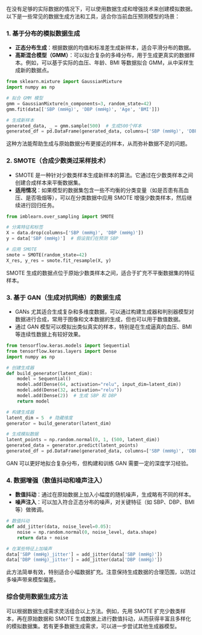 在没有足够的实际数据的情况下，可以使用数据生成和增强技术来创建模拟数据。以下是一些常见的数据生成方法和工具，适合你当前血压预测模型的场景：

### 1. 基于分布的模拟数据生成
   - **正态分布生成**：根据数据的均值和标准差生成新样本，适合平滑分布的数据。
   - **高斯混合模型（GMM）**：可以拟合复杂的多峰分布，用于生成更真实的数据样本。例如，可以基于实际的血压、年龄、BMI 等数据拟合 GMM，从中采样生成新的数据点。

```python
from sklearn.mixture import GaussianMixture
import numpy as np

# 拟合 GMM 模型
gmm = GaussianMixture(n_components=3, random_state=42)
gmm.fit(data[['SBP (mmHg)', 'DBP (mmHg)', 'Age', 'BMI']])

# 生成新样本
generated_data, _ = gmm.sample(500)  # 生成500个样本
generated_df = pd.DataFrame(generated_data, columns=['SBP (mmHg)', 'DBP (mmHg)', 'Age', 'BMI'])
```

这种方法能帮助生成与原始数据分布更接近的样本，从而弥补数据不足的问题。

### 2. SMOTE（合成少数类过采样技术）
   - SMOTE 是一种针对少数类样本生成新样本的算法。它通过在少数类样本之间创建合成样本来平衡数据集。
   - **适用情况**：如果模型的数据集包含一些不均衡的分类变量（如是否患有高血压、是否吸烟等），可以在分类数据中应用 SMOTE 增强少数类样本，然后继续进行回归任务。

```python
from imblearn.over_sampling import SMOTE

# 分离特征和标签
X = data.drop(columns=['SBP (mmHg)', 'DBP (mmHg)'])
y = data['SBP (mmHg)']  # 假设我们在预测 SBP

# 应用 SMOTE
smote = SMOTE(random_state=42)
X_res, y_res = smote.fit_resample(X, y)
```

SMOTE 生成的数据点位于原始少数类样本之间，适合于扩充不平衡数据集的特征样本。

### 3. 基于 GAN（生成对抗网络）的数据生成
   - GANs 尤其适合生成复杂和多维度数据，可以通过构建生成器和判别器模型对数据进行合成，常用于图像和文本数据的生成，但也可以用于数值数据。
   - 通过 GAN 模型可以模拟出类似真实的样本，特别是在生成逼真的血压、BMI 等连续性数据上有较好效果。

```python
from tensorflow.keras.models import Sequential
from tensorflow.keras.layers import Dense
import numpy as np

# 创建生成器
def build_generator(latent_dim):
    model = Sequential()
    model.add(Dense(64, activation="relu", input_dim=latent_dim))
    model.add(Dense(32, activation="relu"))
    model.add(Dense(2))  # 生成 SBP 和 DBP
    return model

# 构建生成器
latent_dim = 5  # 隐藏维度
generator = build_generator(latent_dim)

# 生成模拟数据
latent_points = np.random.normal(0, 1, (500, latent_dim))
generated_data = generator.predict(latent_points)
generated_df = pd.DataFrame(generated_data, columns=['SBP (mmHg)', 'DBP (mmHg)'])
```

GAN 可以更好地拟合复杂分布，但构建和训练 GAN 需要一定的深度学习经验。

### 4. 数据增强（数值抖动和噪声注入）
   - **数值抖动**：通过在原始数据上加入小幅度的随机噪声，生成略有不同的样本。
   - **噪声注入**：可以加入符合正态分布的噪声，对关键特征（如 SBP、DBP、BMI 等）做微调。

```python
# 数值抖动
def add_jitter(data, noise_level=0.05):
    noise = np.random.normal(0, noise_level, data.shape)
    return data + noise

# 在某些特征上加噪声
data['SBP (mmHg)_jitter'] = add_jitter(data['SBP (mmHg)'])
data['DBP (mmHg)_jitter'] = add_jitter(data['DBP (mmHg)'])
```

此方法简单有效，特别适合小幅数据扩充。注意保持生成数据的合理范围，以防过多噪声带来模型偏差。

### 综合使用数据生成方法
可以根据数据生成需求灵活组合以上方法。例如，先用 SMOTE 扩充少数类样本，再在原始数据和 SMOTE 生成数据上进行数值抖动，从而获得丰富且多样化的模拟数据集。若有更多数据生成需求，可以进一步尝试其他生成器模型。
